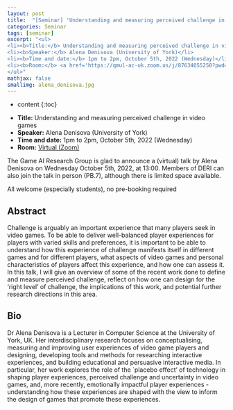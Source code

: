 ```yaml
---
layout: post
title:  "[Seminar] 'Understanding and measuring perceived challenge in video games' by Alena Denisova"
categories: Seminar
tags: [seminar]
excerpt: "<ul>
<li><b>Title:</b> Understanding and measuring perceived challenge in video games</li>
<li><b>Speaker:</b> Alena Denisova (University of York)</li> 
<li><b>Time and date:</b> 1pm to 2pm, October 5th, 2022 (Wednesday)</li>
<li><b>Room:</b> <a href='https://qmul-ac-uk.zoom.us/j/87634055250?pwd=YkNNVUFKWFhIU21hZ2lLM2tCT3V2dz09'>Virtual (Zoom)</a></li>
</ul>"
mathjax: false
smallimg: alena_denisova.jpg
---
```


* content
{:toc}

<ul>
<li><b>Title:</b> Understanding and measuring perceived challenge in video games</li>
<li><b>Speaker:</b> Alena Denisova (University of York)</li> 
<li><b>Time and date:</b> 1pm to 2pm, October 5th, 2022 (Wednesday)</li>
<li><b>Room:</b> <a href='https://qmul-ac-uk.zoom.us/j/87634055250?pwd=YkNNVUFKWFhIU21hZ2lLM2tCT3V2dz09'>Virtual (Zoom)</a></li>
</ul>

The Game AI Research Group is glad to announce a (virtual) talk by Alena Denisova on Wednesday October 5th, 2022, at 13:00. Members of DERI can also join the talk in person (PB.7), although there is limited space available.

All welcome (especially students), no pre-booking required 

## Abstract

Challenge is arguably an important experience that many players seek in video games. To be able to deliver well-balanced player experiences for players with varied skills and preferences, it is important to be able to understand how this experience of challenge manifests itself in different games and for different players, what aspects of video games and personal characteristics of players affect this experience, and how one can assess it. In this talk, I will give an overview of some of the recent work done to define and measure perceived challenge, reflect on how one can design for the ‘right level’ of challenge, the implications of this work, and potential further research directions in this area.

## Bio

Dr Alena Denisova is a Lecturer in Computer Science at the University of York, UK. Her interdisciplinary research focuses on conceptualising, measuring and improving user experiences of video game players and designing, developing tools and methods for researching interactive experiences, and building educational and persuasive interactive media. In particular, her work explores the role of the `placebo effect’ of technology in shaping player experiences, perceived challenge and uncertainty in video games, and, more recently, emotionally impactful player experiences - understanding how these experiences are shaped with the view to inform the design of games that promote these experiences.
